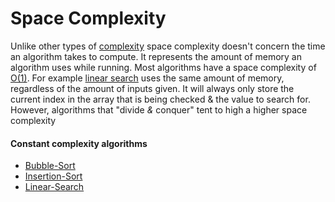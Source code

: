 # Space Complexity
Unlike other types of [complexity](Complexity-Index.md) space complexity doesn't concern the time an algorithm takes to compute. It represents the amount of memory an algorithm uses while running.
Most algorithms have a space complexity of [O(1)](Constant-Complexity.md). For example [linear search](../Searching%20algorithms/Linear-Search.md) uses the same amount of memory, regardless of the amount of inputs given. It will always only store the current index in the array that is being checked & the value to search for.
However, algorithms that "divide *&* conquer" tent to high a higher space complexity

#### Constant complexity algorithms
- [Bubble-Sort](../Sorting%20algorithms/Bubble-Sort.md)
- [Insertion-Sort](../Sorting%20algorithms/Insertion-Sort.md)
- [Linear-Search](../Searching%20algorithms/Linear-Search.md)